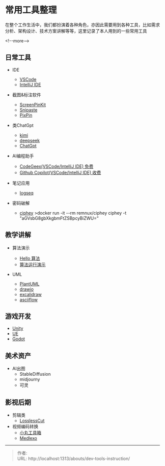 # 常用工具整理


在整个工作生活中，我们都扮演着各种角色，亦因此需要用到各种工具，比如需求分析、架构设计、技术方案讲解等等，这里记录了本人用到的一些常用工具

&lt;!--more--&gt;

## 日常工具
  - IDE
    - [VSCode](https://code.visualstudio.com/)
    - [IntelliJ IDE](https://www.jetbrains.com/idea/)

  - 截图&amp;标注软件
    - [ScreenPinKit](https://github.com/YaoXuanZhi/ScreenPinKit)
    - [Snipaste](https://www.snipaste.com/)
    - [PixPin](https://pixpinapp.com/)

  - 类ChatGpt
    - [kimi](https://kimi.moonshot.cn/)
    - [deepseek](https://www.deepseek.com/zh)
    - [ChatGpt](https://openai.com/chatgpt/)

  - AI编程助手
     - [CodeGeex(VSCode/IntelliJ IDE) 免费](https://codegeex.cn/zh-CN)
     - [Github Copilot(VSCode/IntelliJ IDE) 收费](https://www.microsoft.com/zh-cn/microsoft-copilot)

  - 笔记应用
    - [logseq](https://logseq.com/)

  - 密码破解
    - [ciphey](https://github.com/Ciphey/Ciphey)
      &gt;docker run -it --rm remnux/ciphey ciphey -t &#34;aGVsbG8gbXkgbmFtZSBpcyBiZWU=&#34;


## 教学讲解
 - 算法演示
   - [Hello 算法](https://www.hello-algo.com/chapter_preface/summary/)
   - [算法运行演示](https://pythontutor.com/)

 - UML
   - [PlantUML](https://plantuml.com/zh/)
   - [drawio](https://www.drawio.com/)
   - [excalidraw](https://excalidraw.com/)
   - [asciiflow](https://asciiflow.com/)

## 游戏开发
 - [Unity](https://unity.cn/)
 - [UE](https://www.unrealengine.com/zh-CN)
 - [Godot](https://godotengine.org/)

## 美术资产
 - AI出图
   - StableDiffusion
   - midjourny
   - 可灵

## 影视后期
 - 剪辑类
   - [LosslessCut](https://github.com/mifi/lossless-cut)
 - 视频编码转换
   - [小丸工具箱](https://maruko.appinn.me/)
   - [Medlexo](https://sourceforge.net/projects/medlexo/)

---

> 作者:   
> URL: http://localhost:1313/abouts/dev-tools-instruction/  

